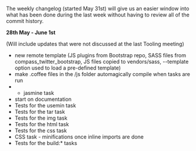 The weekly changelog (started May 31st) will give us an easier window into what has been done during the last week without having to review all of the commit history. 

**28th May - June 1st**

(Will include updates that were not discussed at the last Tooling meeting)

* new remote template (JS plugins from Bootstrap repo, SASS files from compass_twitter_bootstrap, JS files copied to vendors/sass, --template <name> option used to load a pre-defined template)
* make .coffee files in the /js folder automagically compile when tasks are run
* - jasmine task
* start on documentation
* Tests for the usemin task
* Tests for the tar task
* Tests for the img task
* Tests for the html task
* Tests for the css task
* CSS task - minifications once inline imports are done
* Tests for the build:* tasks
